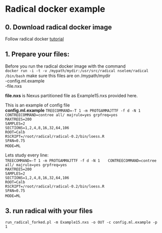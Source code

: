 # Radical docker example  
## 0. Download radical docker image 
Follow radical docker [tutorial](https://github.com/nselem/radical)  

## 1. Prepare your files:  
Before you run the radical docker image with the command   
`docker run -i -t -v /mypath/mydir:/usr/src/radical nselem/radical /bin/bash`
make sure this files are on /mypath/mydir  
-config.ml.example  
-file.nxs  

**file.nxs** is Nexus partitioned file as Example15.nxs provided here.  

This is an example of config file  
**config.ml.example**
`TREECOMMAND=-T 1 -m PROTGAMMAJTTF -f d -N 1  `   
`CONTREECOMMAND=contree all/ majrule=yes grpfreq=yes  `  
`MAXTREES=200    `  
`SAMPLES=2  `  
`SECTIONS=1,2,4,8,16,32,64,106  `  
`ROOT=Calb  `  
`RSCRIPT=/root/radical/radical-0.2/bin/loess.R  `  
`SPAN=0.75  `  
`MODE=ML`    

Lets study every line:   
`TREECOMMAND=-T 1 -m PROTGAMMAJTTF -f d -N 1  `   
`CONTREECOMMAND=contree all/ majrule=yes grpfreq=yes  `  
`MAXTREES=200    `  
`SAMPLES=2  `  
`SECTIONS=1,2,4,8,16,32,64,106  `  
`ROOT=Calb  `  
`RSCRIPT=/root/radical/radical-0.2/bin/loess.R  `  
`SPAN=0.75  `  
`MODE=ML`    

## 3. run radical with your files  
`run_radical_forked.pl -m Example15.nxs -o OUT -c config.ml.example -p 1`  

